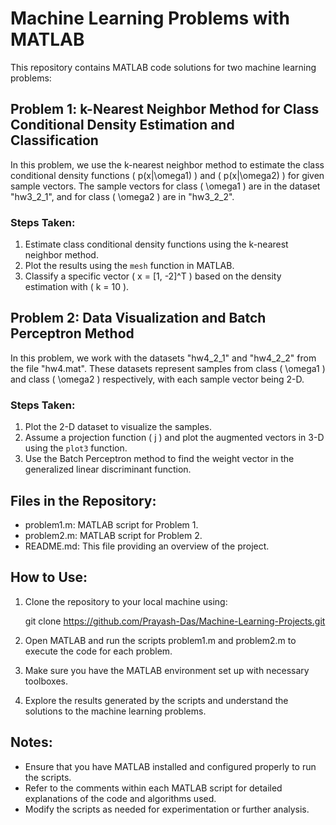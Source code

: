 # Machine Learning Problems with MATLAB

This repository contains MATLAB code solutions for two machine learning problems:

## Problem 1: k-Nearest Neighbor Method for Class Conditional Density Estimation and Classification

In this problem, we use the k-nearest neighbor method to estimate the class conditional density functions \( p(x|\omega1) \) and \( p(x|\omega2) \) for given sample vectors. The sample vectors for class \( \omega1 \) are in the dataset "hw3_2_1", and for class \( \omega2 \) are in "hw3_2_2".

### Steps Taken:
1. Estimate class conditional density functions using the k-nearest neighbor method.
2. Plot the results using the `mesh` function in MATLAB.
3. Classify a specific vector \( x = [1, -2]^T \) based on the density estimation with \( k = 10 \).

## Problem 2: Data Visualization and Batch Perceptron Method

In this problem, we work with the datasets "hw4_2_1" and "hw4_2_2" from the file "hw4.mat". These datasets represent samples from class \( \omega1 \) and class \( \omega2 \) respectively, with each sample vector being 2-D.

### Steps Taken:
1. Plot the 2-D dataset to visualize the samples.
2. Assume a projection function \( j \) and plot the augmented vectors in 3-D using the `plot3` function.
3. Use the Batch Perceptron method to find the weight vector in the generalized linear discriminant function.

## Files in the Repository:

- problem1.m: MATLAB script for Problem 1.
- problem2.m: MATLAB script for Problem 2.
- README.md: This file providing an overview of the project.

## How to Use:

1. Clone the repository to your local machine using:
   
   git clone https://github.com/Prayash-Das/Machine-Learning-Projects.git
   
2. Open MATLAB and run the scripts problem1.m and problem2.m to execute the code for each problem.
3. Make sure you have the MATLAB environment set up with necessary toolboxes.
4. Explore the results generated by the scripts and understand the solutions to the machine learning problems.

## Notes:

- Ensure that you have MATLAB installed and configured properly to run the scripts.
- Refer to the comments within each MATLAB script for detailed explanations of the code and algorithms used.
- Modify the scripts as needed for experimentation or further analysis.
